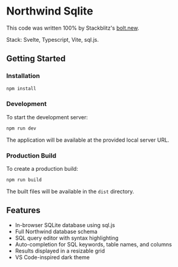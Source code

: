 # Northwind Sqlite

This code was written 100% by Stackblitz's [bolt.new](https://bolt.new).

Stack: Svelte, Typescript, Vite, sql.js.

## Getting Started

### Installation

```bash
npm install
```

### Development

To start the development server:

```bash
npm run dev
```

The application will be available at the provided local server URL.

### Production Build

To create a production build:

```bash
npm run build
```

The built files will be available in the `dist` directory.

## Features

- In-browser SQLite database using sql.js
- Full Northwind database schema
- SQL query editor with syntax highlighting
- Auto-completion for SQL keywords, table names, and columns
- Results displayed in a resizable grid
- VS Code-inspired dark theme